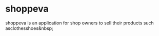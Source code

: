 # shoppeva
shoppeva is an application for shop owners to sell their products such asclothesshoes&amp;nbsp;
